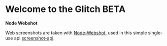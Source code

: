 Welcome to the Glitch BETA
==========================

**Node Webshot**

Web screenshots are taken with [Node-Webshot](https://github.com/brenden/node-webshot), used in this simple single-use api [screenshot-api](https://github.com/yeemachine/screenshot-api).

